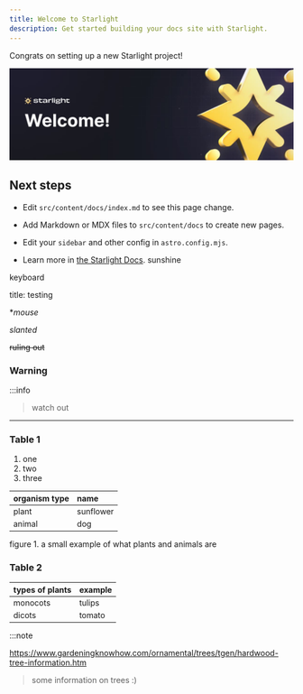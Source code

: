 ```yaml
---
title: Welcome to Starlight
description: Get started building your docs site with Starlight.
---
```


Congrats on setting up a new Starlight project!

![An example image welcoming new Starlight users with the Starlight logo](../../assets/example-image.jpg)

## Next steps

- Edit `src/content/docs/index.md` to see this page change.

- Add Markdown or MDX files to `src/content/docs` to create new pages.

- Edit your `sidebar` and other config in `astro.config.mjs`.

- Learn more in [the Starlight Docs](https://starlight.astro.build/).
sunshine

keyboard

title: testing 

**mouse*

_slanted_

~~ruling out~~
### Warning

:::info

> watch out

---
### Table 1



1. one
2. two
3. three


| organism type| name         | 
| :------------| :------------| 
| plant        | sunflower    | 
| animal       | dog          | 


figure 1. a small example of what plants and animals are


### Table 2
| types of plants| example| 
|:---------------| :------| 
 monocots        |tulips  | 
| dicots         | tomato | 


:::note

https://www.gardeningknowhow.com/ornamental/trees/tgen/hardwood-tree-information.htm 

> some information on trees :)





